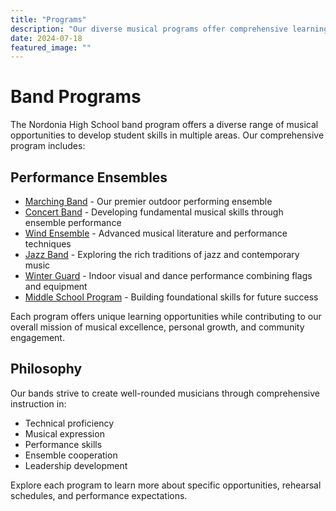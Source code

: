 ```yaml
---
title: "Programs"
description: "Our diverse musical programs offer comprehensive learning and performance opportunities"
date: 2024-07-18
featured_image: ""
---
```


# Band Programs

The Nordonia High School band program offers a diverse range of musical opportunities to develop student skills in multiple areas. Our comprehensive program includes:

## Performance Ensembles
- [Marching Band](/programs/marching-band/) - Our premier outdoor performing ensemble
- [Concert Band](/programs/concert-band/) - Developing fundamental musical skills through ensemble performance
- [Wind Ensemble](/programs/wind-ensemble/) - Advanced musical literature and performance techniques
- [Jazz Band](/programs/jazz-band/) - Exploring the rich traditions of jazz and contemporary music
- [Winter Guard](/programs/winter-guard/) - Indoor visual and dance performance combining flags and equipment
- [Middle School Program](/programs/middle-school/) - Building foundational skills for future success

Each program offers unique learning opportunities while contributing to our overall mission of musical excellence, personal growth, and community engagement.

## Philosophy
Our bands strive to create well-rounded musicians through comprehensive instruction in:
- Technical proficiency
- Musical expression
- Performance skills
- Ensemble cooperation
- Leadership development

Explore each program to learn more about specific opportunities, rehearsal schedules, and performance expectations.

